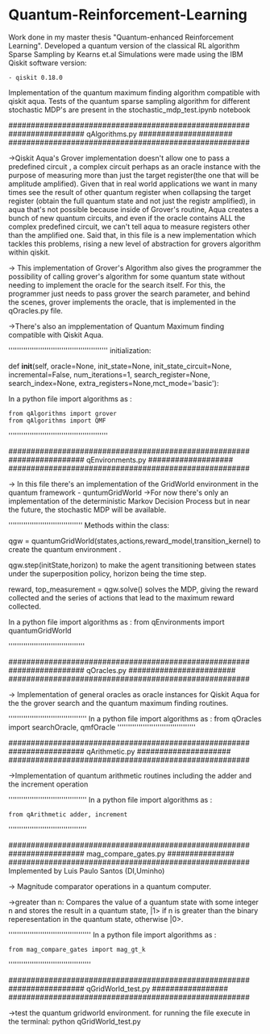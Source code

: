 # Quantum-Reinforcement-Learning

Work done in my master thesis "Quantum-enhanced Reinforcement Learning". Developed a quantum version of the classical RL algorithm Sparse Sampling by Kearns et.al
Simulations were made using the IBM Qiskit software version:

	- qiskit 0.18.0

Implementation of the quantum maximum finding algorithm compatible with qiskit aqua.
Tests of the quantum sparse sampling algorithm for different stochastic MDP's are present in the stochastic_mdp_test.ipynb notebook

######################################################
################# qAlgorithms.py #####################
######################################################

->Qiskit Aqua's Grover implementation doesn't allow one to pass a predefined circuit , a complex circuit perhaps as an oracle instance with the purpose of measuring more than just the target register(the one that will be amplitude amplified). Given that in real world applications we want in many times see the result of other quantum register when collapsing the target register (obtain the full quantum state and not just the registr amplified), in aqua that's not possible because inside of Grover's routine, Aqua creates a bunch of new quantum circuits, and even if the oracle contains ALL the complex predefined circuit, we can't tell aqua to measure registers other than the amplified one. 
Said that, in this file is a new implementation which tackles this problems, rising a new level of abstraction for grovers algorithm within qiskit.

-> This implementation of Grover's Algorithm also gives the programmer the possibility of calling grover's algorithm for some quantum state without needing to implement the oracle for the search itself. For this, the programmer just needs to pass grover the search parameter, and behind the scenes, grover implements the oracle, that is implemented in the qOracles.py file.

->There's also an impplementation of Quantum Maximum finding compatible with Qiskit Aqua.

'''''''''''''''''''''''''''''''''''''''''''''''
initialization:

def __init__(self, oracle=None, init_state=None, init_state_circuit=None,
				 incremental=False, num_iterations=1, search_register=None, search_index=None, extra_registers=None,mct_mode='basic'):

In a python file import algorithms as :

	from qAlgorithms import grover
	from qAlgorithms import QMF
'''''''''''''''''''''''''''''''''''''''''''''''

######################################################
################# qEnvironments.py ###################
######################################################

-> In this file there's an implementation of the GridWorld environment in the quantum framework - quntumGridWorld
->For now there's only an implementation of the deterministic Markov Decision Process but in near the future, the stochastic MDP will be available.

'''''''''''''''''''''''''''''''''''
Methods within the class:

qgw = quantumGridWorld(states,actions,reward_model,transition_kernel) to create the quantum environment .

qgw.step(initState,horizon) to make the agent transitioning between states under the superposition policy, horizon being the time step.

reward, top_measurement = qgw.solve() solves the MDP, giving the reward collected and the series of actions that lead to the maximum reward collected.

In a python file import algorithms as :
	from qEnvironments import quantumGridWorld

''''''''''''''''''''''''''''''''''''

######################################################
################# qOracles.py ########################
######################################################

-> Implementation of general oracles as oracle instances for Qiskit Aqua for the the grover search and the quantum maximum finding routines.

'''''''''''''''''''''''''''''''''''''
In a python file import algorithms as :
	from qOracles import searchOracle, qmfOracle
'''''''''''''''''''''''''''''''''''''

######################################################
################# qArithmetic.py #####################
######################################################

->Implementation of quantum arithmetic routines including the adder and the increment operation

'''''''''''''''''''''''''''''''''''''
In a python file import algorithms as :

	from qArithmetic adder, increment
'''''''''''''''''''''''''''''''''''''

######################################################
################# mag_compare_gates.py ###############
######################################################
	Implemented by Luis Paulo Santos (DI,Uminho)
			
-> Magnitude comparator operations in a quantum computer.

->greater than n:
Compares the value of a quantum state with some integer n and stores the result in a quantum state, |1> if n is greater than the binary reperesentation in the quantum state, otherwise |0>.

'''''''''''''''''''''''''''''''''''''''
In a python file import algorithms as :

	from mag_compare_gates import mag_gt_k
'''''''''''''''''''''''''''''''''''''''

######################################################
################# qGridWorld_test.py #################
######################################################

->test the quantum gridworld environment. for running the file execute in the terminal:
python qGridWorld_test.py



